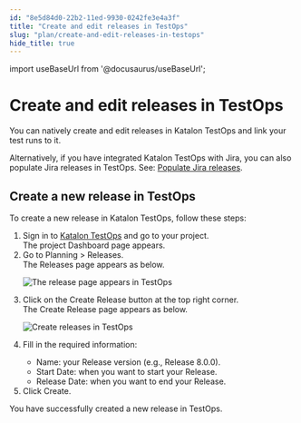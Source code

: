 ```yaml
---
id: "8e5d84d0-22b2-11ed-9930-0242fe3e4a3f"
title: "Create and edit releases in TestOps"
slug: "plan/create-and-edit-releases-in-testops"
hide_title: true
---
```

import useBaseUrl from '@docusaurus/useBaseUrl';


# <a id="id" class="anchor_top_offset"/><a id="ariaid-title1" class="anchor_top_offset"/>Create and edit releases in TestOps

<p xmlns="http://www.w3.org/1999/xhtml" className="p">You can natively create and edit releases in <span className="ph">Katalon TestOps</span> and link your test runs to it.</p> 
<p xmlns="http://www.w3.org/1999/xhtml" className="p">Alternatively, if you have integrated <span className="ph">Katalon TestOps</span> with Jira, you can also populate Jira releases in TestOps. See: <a className="xref" href="/docs/plan/integration-for-test-planning/populate-jira-releases">Populate Jira releases</a>.</p> 

## <a id="task-5617" class="anchor_top_offset"/>Create a new release in TestOps

<section xmlns="http://www.w3.org/1999/xhtml" className="section context">To create a new release in <span className="ph">Katalon TestOps</span>, follow these steps:</section> 
<ol xmlns="http://www.w3.org/1999/xhtml" className="ol steps"><li className="li step stepexpand"><span className="ph cmd">Sign in to <a className="xref j-external-link" href="https://testops.katalon.io/login" target="_blank"><span className="ph">Katalon TestOps</span></a> and go to your project.</span><div className="itemgroup stepresult">The project <span className="ph uicontrol">Dashboard</span> page appears.</div></li><li className="li step stepexpand"><span className="ph cmd">Go to <span className="ph uicontrol">Planning</span> &gt; <span className="ph uicontrol">Releases</span>.</span><div className="itemgroup stepresult">The <span className="ph uicontrol">Releases</span> page appears as below.<p className="p"><img className="image" src={useBaseUrl("/8e5c9a70-22b2-11ed-9930-0242fe3e4a3f.png")} alt="The release page appears in TestOps" /></p></div></li><li className="li step stepexpand"><span className="ph cmd">Click on the <span className="ph uicontrol">Create Release</span> button at the top right corner.</span><div className="itemgroup stepresult">The <span className="ph uicontrol">Create Release </span> page appears as below.<p className="p"><img className="image" src={useBaseUrl("/8e5d36b0-22b2-11ed-9930-0242fe3e4a3f.png")} alt="Create releases in TestOps" /></p></div></li><li className="li step stepexpand"><span className="ph cmd">Fill in the required information:</span><div className="itemgroup info"><ul className="ul"><li className="li"><span className="ph uicontrol">Name</span>: your Release version (e.g., Release 8.0.0).</li><li className="li"><span className="ph uicontrol">Start Date</span>: when you want to start your Release.</li><li className="li"><span className="ph uicontrol">Release Date</span>: when you want to end your Release.</li></ul></div></li><li className="li step stepexpand"><span className="ph cmd">Click <span className="ph uicontrol">Create</span>.</span></li></ol> 
<section xmlns="http://www.w3.org/1999/xhtml" className="section result">You have successfully created a new release in TestOps.</section> 
